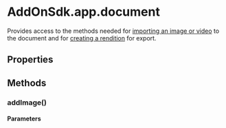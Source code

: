 # AddOnSdk.app.document
Provides access to the methods needed for [importing an image or video](../../develop/#importing-content) to the document and for [creating a rendition](../../develop/#exporting-content) for export.

## Properties

## Methods

### addImage()
#### Parameters
